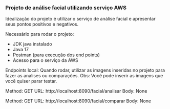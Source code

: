 ### Projeto de análise facial utilizando serviço AWS

Idealização do projeto é utilizar o serviço de análise facial e apresentar seus pontos positivos e negativos.

Necessário para rodar o projeto:

- JDK java instalado
- Java 17
- Postman (para execução dos end points)
- Acesso para o serviço da AWS

Endpoints local:
Quando rodar, utilizar as imagens inseridas no projeto para fazer as analises ou comparações.
Obs: Você pode inserir as imagens que você quiser parar testar.

Method: GET
URL: http://localhost:8090/facial/analisar
Body: None

Method: GET
URL: http://localhost:8090/facial/comparar
Body: None
